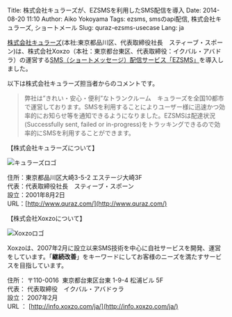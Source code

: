 Title: 株式会社キュラーズが、EZSMSを利用したSMS配信を導入
Date: 2014-08-20 11:10
Author: Aiko Yokoyama
Tags: ezsms, smsのapi配信, 株式会社キュラーズ, ショートメール
Slug: quraz-ezsms-usecase
Lang: ja

[株式会社キュラーズ](http://www.quraz.com/)(本社:東京都品川区、代表取締役社長　スティーブ・スポーン)は、株式会社Xoxzo（本社：東京都台東区、代表取締役：イクバル・アバドラ）の運営する[SMS（ショートメッセージ）配信サービス「EZSMS」](http://www.ezsms.biz/ja)を導入しました。 

以下は株式会社キュラーズ担当者からのコメントです。

> 弊社は”きれい・安心・便利”なトランクルーム　キュラーズを全国10都市で運営しております。SMSを利用することによりユーザー様に迅速かつ効率的にお知らせ等を通知できるようになりました。EZSMSは配達状況(Successfully sent, failed or in-progress)をトラッキングできるので効率的にSMSを利用することができます。

【株式会社キュラーズについて】

![キュラーズロゴ]({filename}/images/client-logos/quraz.jpg)

住所：東京都品川区大崎3-5-2 エステージ大崎3F  
代表：代表取締役社長　スティーブ・スポーン  
設立：2001年8月2日  
URL：[http://www.quraz.com/](http://www.quraz.com/)

【株式会社Xoxzoについて】

![Xoxzoロゴ]({filename}/images/xoxzo-logo-02.png)

Xoxzoは、2007年2月に設立以来SMS技術を中心に自社サービスを開発、運営をしています。「**継続改善**」をキーワードにしてお客様のニーズを満たすサービスを目指しています。

住所： 〒110-0016  東京都台東区台東 1-9-4 松浦ビル 5F  
代表： 代表取締役　イクバル・アバドゥラ  
設立： 2007年2月  
URL ： [http://info.xoxzo.com/ja/](http://info.xoxzo.com/ja/)

